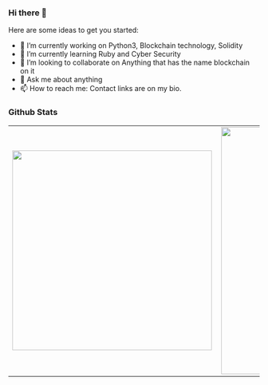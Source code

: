 ### Hi there 👋

Here are some ideas to get you started:

- 🔭 I’m currently working on Python3, Blockchain technology, Solidity
- 🌱 I’m currently learning Ruby and Cyber Security
- 👯 I’m looking to collaborate on Anything that has the name blockchain on it
- 💬 Ask me about anything
- 📫 How to reach me: Contact links are on my bio. 


### Github Stats
<table>
  
  <tr>
      <td>
        <img width="400px" align="left" src="https://github-readme-stats.vercel.app/api/top-langs/?username=Kimxons&hide=html&layout=compact" />
    </td>
      <td>
        <img width="495px" align="left" src="https://github-readme-stats.vercel.app/api?username=Kimxons&count_private=true&theme=default&show_icons=true" />
    </td>
    
  </tr>  
  
</table>
